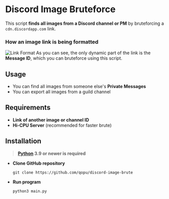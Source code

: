 # Discord Image Bruteforce
This script **finds all images from a Discord channel or PM** by bruteforcing a `cdn.discordapp.com` link.

### How an image link is being formatted
![Link Format](https://i.imgur.com/YeYpglS.png)
As you can see, the only dynamic part of the link is the **Message ID**, which you can bruteforce using this script.

## Usage
- You can find all images from someone else's **Private Messages**
- You can export all images from a guild channel

## Requirements
- **Link of another image or channel ID**
- **Hi-CPU Server** (recommended for faster brute)

## Installation
> **[Python](https://www.python.org/) 3.9 or newer is required**

- **Clone GitHub repository**
  ```shell
  git clone https://github.com/qopu/discord-image-brute
  ```
- **Run program**
  ```shell
  python3 main.py
  ```